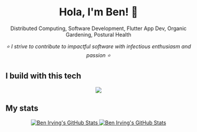 <h1 align="center">Hola, I'm Ben! 👋</h1>
<p align="center">Distributed Computing, Software Development, Flutter App Dev, Organic Gardening, Postural Health</p>
<p align="center"><i>⭐ I strive to contribute to impactful software with infectious enthusiasm and passion ⭐</i></p>

## I build with this tech

<p align="center">
  <code><img src="https://skillicons.dev/icons?i=linux,aws,py,go,js,dart,flask,flutter,kubernetes,redis,sentry,postgres,rabbitmq,ansible,azure" /></code>
</p>

## My stats

<p align="center"><a href="#">
  <img alt="Ben Irving's GitHub Stats" src="https://github-readme-stats.vercel.app/api?username=benileo&theme=onedark&show_icons=true&hide_rank=true&custom_title=Stats&count_private=true&hide_border=true&hide=issues&line_height=24&bg_color=0d1117&disable_animations=true&include_all_commits=true" />
  <img alt="Ben Irving's GitHub Stats" src="https://github-readme-stats.vercel.app/api/top-langs/?username=benileo&layout=compact&theme=onedark&count_private=true&hide_border=true&bg_color=0d1117&disable_animations=true" />
</a></p>


<!--
**benileo/benileo** is a ✨ _special_ ✨ repository because its `README.md` (this file) appears on your GitHub profile.

Here are some ideas to get you started:

- 🔭 I’m currently working on ...
- 🌱 I’m currently learning ...
- 👯 I’m looking to collaborate on ...
- 🤔 I’m looking for help with ...
- 💬 Ask me about ...
- 📫 How to reach me: ...
- 😄 Pronouns: ...
- ⚡ Fun fact: ...
-->

